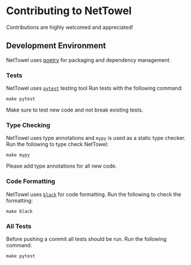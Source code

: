 # Contributing to NetTowel

Contributions are highly welcomed and appreciated!

## Development Environment

NetTowel uses [poetry](https://python-poetry.org/docs/) for packaging and
dependency management.

### Tests

NetTowel uses [`pytest`](https://docs.pytest.org/) testing tool 
Run tests with the following command:

```
make pytest
```

Make sure to test new code and not break existing tests.

### Type Checking

NetTowel uses type annotations and `mypy` is used as a static type checker.
Run the following to type check NetTowel:

```
make mypy
```

Please add type annotations for all new code.

### Code Formatting

NetTowel uses [`black`](https://github.com/psf/black) for code formatting.
Run the following to check the formatting:

```
make black
```

### All Tests

Before pushing a commit all tests should be run. 
Run the following command:

```
make pytest
```
